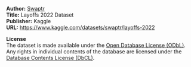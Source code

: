 <p><b>Author:</b> <a href="https://www.kaggle.com/swaptr">Swaptr</a> <br>
<b>Title:</b> Layoffs 2022 Dataset <br>
<b>Publisher:</b> Kaggle <br>
<b>URL:</b> <a href="https://www.kaggle.com/datasets/swaptr/layoffs-2022">https://www.kaggle.com/datasets/swaptr/layoffs-2022</a> </p>

<b>License</b> <br>
The dataset is made available under the <a href="https://opendatacommons.org/licenses/odbl/1.0/">Open Database License (ODbL)</a>. <br>
Any rights in individual contents of the database are licensed under the <a href="https://opendatacommons.org/licenses/dbcl/1.0/">Database Contents License (DbCL)</a>.
